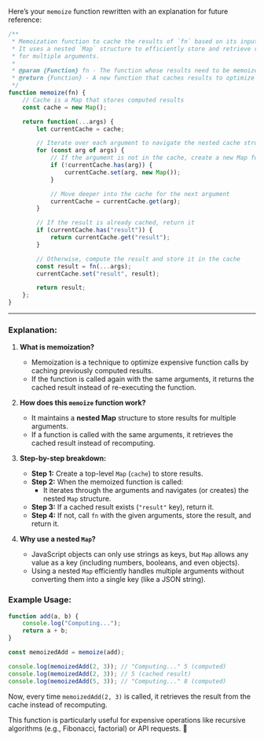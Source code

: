 Here’s your `memoize` function rewritten with an explanation for future reference:

```javascript
/**
 * Memoization function to cache the results of `fn` based on its input arguments.
 * It uses a nested `Map` structure to efficiently store and retrieve results
 * for multiple arguments.
 *
 * @param {Function} fn - The function whose results need to be memoized.
 * @return {Function} - A new function that caches results to optimize performance.
 */
function memoize(fn) {
    // Cache is a Map that stores computed results
    const cache = new Map();

    return function(...args) {
        let currentCache = cache;

        // Iterate over each argument to navigate the nested cache structure
        for (const arg of args) {
            // If the argument is not in the cache, create a new Map for it
            if (!currentCache.has(arg)) {
                currentCache.set(arg, new Map());
            }

            // Move deeper into the cache for the next argument
            currentCache = currentCache.get(arg);
        }

        // If the result is already cached, return it
        if (currentCache.has("result")) {
            return currentCache.get("result");
        }

        // Otherwise, compute the result and store it in the cache
        const result = fn(...args);
        currentCache.set("result", result);

        return result;
    };
}
```

---

### **Explanation:**
1. **What is memoization?**  
   - Memoization is a technique to optimize expensive function calls by caching previously computed results.  
   - If the function is called again with the same arguments, it returns the cached result instead of re-executing the function.

2. **How does this `memoize` function work?**  
   - It maintains a **nested Map** structure to store results for multiple arguments.
   - If a function is called with the same arguments, it retrieves the cached result instead of recomputing.

3. **Step-by-step breakdown:**
   - **Step 1:** Create a top-level `Map` (`cache`) to store results.
   - **Step 2:** When the memoized function is called:
     - It iterates through the arguments and navigates (or creates) the nested `Map` structure.
   - **Step 3:** If a cached result exists (`"result"` key), return it.
   - **Step 4:** If not, call `fn` with the given arguments, store the result, and return it.

4. **Why use a nested `Map`?**  
   - JavaScript objects can only use strings as keys, but `Map` allows any value as a key (including numbers, booleans, and even objects).
   - Using a nested `Map` efficiently handles multiple arguments without converting them into a single key (like a JSON string).

### **Example Usage:**
```javascript
function add(a, b) {
    console.log("Computing...");
    return a + b;
}

const memoizedAdd = memoize(add);

console.log(memoizedAdd(2, 3)); // "Computing..." 5 (computed)
console.log(memoizedAdd(2, 3)); // 5 (cached result)
console.log(memoizedAdd(5, 3)); // "Computing..." 8 (computed)
```

Now, every time `memoizedAdd(2, 3)` is called, it retrieves the result from the cache instead of recomputing.

This function is particularly useful for expensive operations like recursive algorithms (e.g., Fibonacci, factorial) or API requests. 🚀
